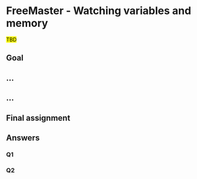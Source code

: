 # FreeMaster - Watching variables and memory

<mark>TBD</mark>

## Goal

## ...


## ...


## Final assignment

## Answers

### Q1
 
### Q2
